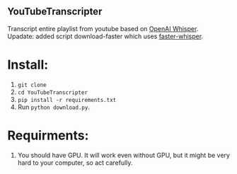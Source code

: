 ## YouTubeTranscripter
Transcript entire playlist from youtube based on [OpenAI Whisper](https://github.com/openai/whisper).
<br/>
Upadate: added script download-faster which uses [faster-whisper](https://github.com/guillaumekln/faster-whisper).

# Install:
1. `git clone`
2. `cd YouTubeTranscripter`
3. `pip install -r requirements.txt`
4. Run `python download.py`.

# Requirments:
1. You should have GPU. It will work even without GPU, but it might be very hard to your computer, so act carefully.
